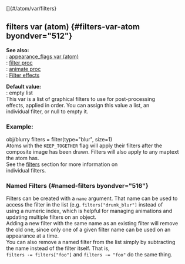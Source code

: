 []{#/atom/var/filters}    
## filters var (atom) {#filters-var-atom byondver="512"}    
**See also:**    
:   [appearance_flags var (atom)](ref/atom/var/appearance_flags)    
:   [filter proc](ref/proc/filter)    
:   [animate proc](ref/proc/animate)    
:   [Filter effects](ref/%7Bnotes%7D/filters)    
<!-- -->    
**Default value:**    
:   empty list    
This var is a list of graphical filters to use for post-processing    
effects, applied in order. You can assign this value a list, an    
individual filter, or null to empty it.    
### Example:    
obj/blurry filters = filter(type=\"blur\", size=1)    
Atoms with the `KEEP_TOGETHER` flag will apply their filters after the    
composite image has been drawn. Filters will also apply to any maptext    
the atom has.    
See the [filters](ref/%7Bnotes%7D/filters) section for more information on    
individual filters.    
### Named Filters {#named-filters byondver="516"}    
Filters can be created with a `name` argument. That name can be used to    
access the filter in the list (e.g. `filters["drunk_blur"]` instead of    
using a numeric index, which is helpful for managing animations and    
updating multiple filters on an object.    
Adding a new filter with the same name as an existing filter will remove    
the old one, since only one of a given filter name can be used on an    
appearance at a time.    
You can also remove a named filter from the list simply by subtracting    
the name instead of the filter itself. That is,    
`filters -= filters["foo"]` and `filters -= "foo"` do the same thing.  